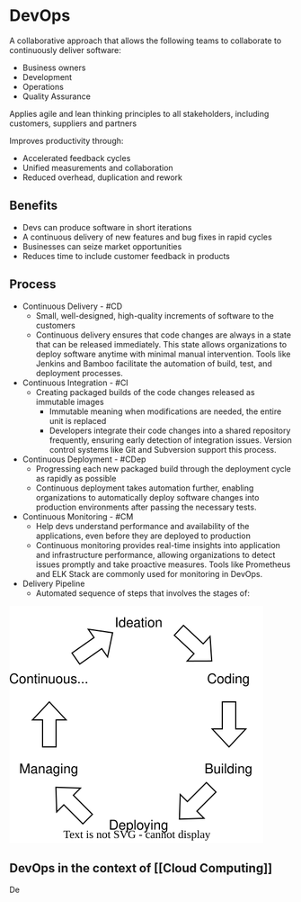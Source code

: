 # DevOps

A collaborative approach that allows the following teams to collaborate to continuously deliver software:

- Business owners
- Development
- Operations
- Quality Assurance

Applies agile and lean thinking principles to all stakeholders, including customers, suppliers and partners

Improves productivity through:

- Accelerated feedback cycles
- Unified measurements and collaboration
- Reduced overhead, duplication and rework

## Benefits

- Devs can produce software in short iterations
- A continuous delivery of new features and bug fixes in rapid cycles
- Businesses can seize market opportunities
- Reduces time to include customer feedback in products

## Process

- Continuous Delivery - #CD
  - Small, well-designed, high-quality increments of software to the customers
  - Continuous delivery ensures that code changes are always in a state that can be released immediately. This state allows organizations to deploy software anytime with minimal manual intervention. Tools like Jenkins and Bamboo facilitate the automation of build, test, and deployment processes.
- Continuous Integration - #CI
  - Creating packaged builds of the code changes released as immutable images
    - Immutable meaning when modifications are needed, the entire unit is replaced
    - Developers integrate their code changes into a shared repository frequently, ensuring early detection of integration issues. Version control systems like Git and Subversion support this process.
- Continuous Deployment - #CDep
  - Progressing each new packaged build through the deployment cycle as rapidly as possible
  - Continuous deployment takes automation further, enabling organizations to automatically deploy software changes into production environments after passing the necessary tests.
- Continuous Monitoring - #CM
  - Help devs understand performance and availability of the applications, even before they are deployed to production
  - Continuous monitoring provides real-time insights into application and infrastructure performance, allowing organizations to detect issues promptly and take proactive measures. Tools like Prometheus and ELK Stack are commonly used for monitoring in DevOps.
- Delivery Pipeline
  - Automated sequence of steps that involves the stages of:

![Delivery Pipeline Diagram](../assets/images/Delivery-Pipeline.svg)




## DevOps in the context of [[Cloud Computing]]

De
